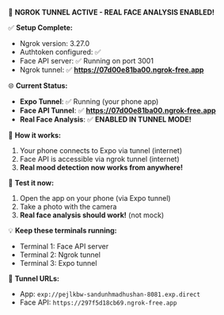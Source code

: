 🚀 **NGROK TUNNEL ACTIVE - REAL FACE ANALYSIS ENABLED!**

✅ **Setup Complete:**

- Ngrok version: 3.27.0
- Authtoken configured: ✅
- Face API server: ✅ Running on port 3001
- Ngrok tunnel: ✅ **https://07d00e81ba00.ngrok-free.app**

🌐 **Current Status:**

- **Expo Tunnel**: ✅ Running (your phone app)
- **Face API Tunnel**: ✅ **https://07d00e81ba00.ngrok-free.app**
- **Real Face Analysis**: ✅ **ENABLED IN TUNNEL MODE!**

🎯 **How it works:**

1. Your phone connects to Expo via tunnel (internet)
2. Face API is accessible via ngrok tunnel (internet)
3. **Real mood detection now works from anywhere!**

📱 **Test it now:**

1. Open the app on your phone (via Expo tunnel)
2. Take a photo with the camera
3. **Real face analysis should work!** (not mock)

💡 **Keep these terminals running:**

- Terminal 1: Face API server
- Terminal 2: Ngrok tunnel
- Terminal 3: Expo tunnel

🔧 **Tunnel URLs:**

- App: `exp://pejlkbw-sandunhmadhushan-8081.exp.direct`
- Face API: `https://297f5d18cb69.ngrok-free.app`
